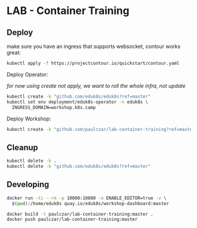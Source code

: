 LAB - Container Training
========================

## Deploy

make sure you have an ingress that supports websocket, contour works great:

```bash
kubectl apply -f https://projectcontour.io/quickstart/contour.yaml
```
Deploy Operator:

*for now using create not apply, we want to roll the whole infra, not update*

```bash
kubectl create -k "github.com/eduk8s/eduk8s?ref=master"
kubectl set env deployment/eduk8s-operator -n eduk8s \
  INGRESS_DOMAIN=workshop.k8s.camp
```

Deploy Workshop:
```bash
kubectl create -k "github.com/paulczar/lab-container-training?ref=master"
```

## Cleanup

```bash
kubectl delete -k .
kubectl delete -k "github.com/eduk8s/eduk8s?ref=master"
```


## Developing

```bash
docker run -ti --rm -p 10080:10080 -e ENABLE_EDITOR=true -v \
  $(pwd):/home/eduk8s quay.io/eduk8s/workshop-dashboard:master
```

```bash
docker build -t paulczar/lab-container-training:master .
docker push paulczar/lab-container-training:master
```
